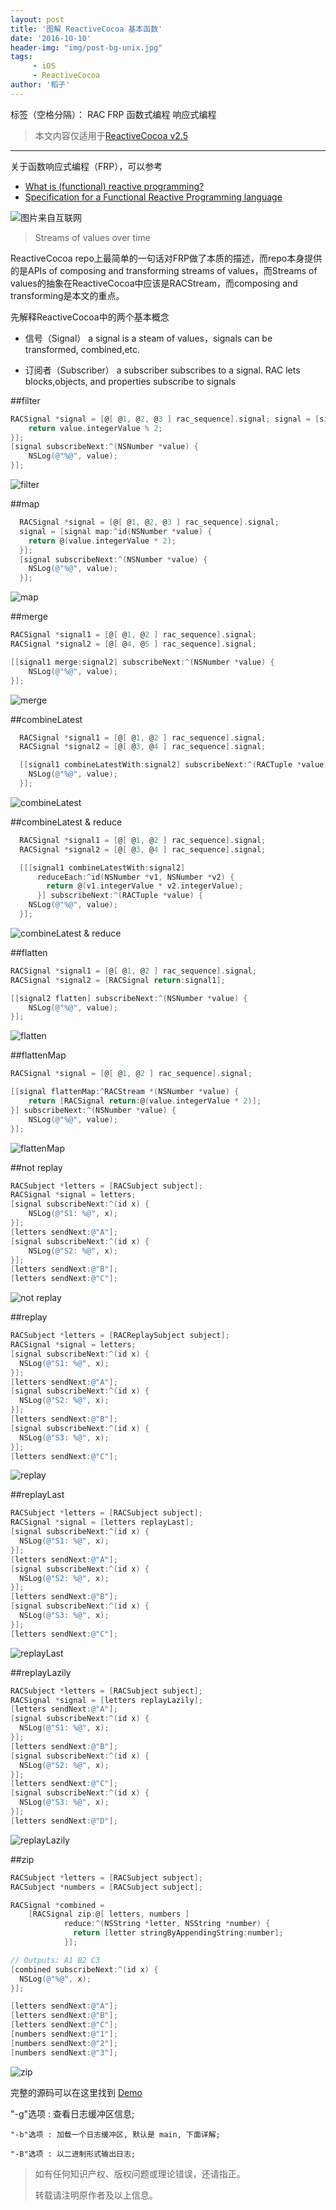 ```yaml
---
layout: post
title: '图解 ReactiveCocoa 基本函数'
date: '2016-10-10'
header-img: "img/post-bg-unix.jpg"
tags:
     - iOS
     - ReactiveCocoa
author: '稻子'
---
```


标签（空格分隔）： RAC FRP 函数式编程 响应式编程

> 本文内容仅适用于[ReactiveCocoa v2.5](https://github.com/ReactiveCocoa/ReactiveCocoa/tree/v2.5)

---
关于函数响应式编程（FRP），可以参考

* [What is (functional) reactive programming?](http://stackoverflow.com/questions/1028250/what-is-functional-reactive-programming/1030631#1030631)
* [Specification for a Functional Reactive Programming language](http://stackoverflow.com/questions/5875929/specification-for-a-functional-reactive-programming-language#5878525)

![图片来自互联网][1]
> Streams of values over time

ReactiveCocoa repo上最简单的一句话对FRP做了本质的描述，而repo本身提供的是APIs of composing and transforming streams of values，而Streams of values的抽象在ReactiveCocoa中应该是RACStream，而composing and transforming是本文的重点。

先解释ReactiveCocoa中的两个基本概念

* 信号（Signal） a signal is a steam of values，signals can be transformed, combined,etc.

* 订阅者（Subscriber） a subscriber subscribes to a signal. RAC lets blocks,objects, and properties subscribe to signals

##filter
```objective-c
RACSignal *signal = [@[ @1, @2, @3 ] rac_sequence].signal; signal = [signal filter:^BOOL(NSNumber *value) {
    return value.integerValue % 2;
}];
[signal subscribeNext:^(NSNumber *value) {
    NSLog(@"%@", value);
}];
```
![filter][2]

##map
```objective-c
  RACSignal *signal = [@[ @1, @2, @3 ] rac_sequence].signal;
  signal = [signal map:^id(NSNumber *value) {
    return @(value.integerValue * 2);
  }];
  [signal subscribeNext:^(NSNumber *value) {
    NSLog(@"%@", value);
  }];
```
![map][3]

##merge
```objective-c
RACSignal *signal1 = [@[ @1, @2 ] rac_sequence].signal;
RACSignal *signal2 = [@[ @4, @5 ] rac_sequence].signal;

[[signal1 merge:signal2] subscribeNext:^(NSNumber *value) {
    NSLog(@"%@", value);
}];
```
![merge][4]

##combineLatest
```objective-c
  RACSignal *signal1 = [@[ @1, @2 ] rac_sequence].signal;
  RACSignal *signal2 = [@[ @3, @4 ] rac_sequence].signal;

  [[signal1 combineLatestWith:signal2] subscribeNext:^(RACTuple *value) {
    NSLog(@"%@", value);
  }];
```
![combineLatest][5]

##combineLatest & reduce
```objective-c
  RACSignal *signal1 = [@[ @1, @2 ] rac_sequence].signal;
  RACSignal *signal2 = [@[ @3, @4 ] rac_sequence].signal;

  [[[signal1 combineLatestWith:signal2]
      reduceEach:^id(NSNumber *v1, NSNumber *v2) {
        return @(v1.integerValue * v2.integerValue);
      }] subscribeNext:^(RACTuple *value) {
    NSLog(@"%@", value);
  }];
```
![combineLatest & reduce][6]

##flatten
```objective-c
RACSignal *signal1 = [@[ @1, @2 ] rac_sequence].signal;
RACSignal *signal2 = [RACSignal return:signal1];

[[signal2 flatten] subscribeNext:^(NSNumber *value) {
    NSLog(@"%@", value);
}];
```
![flatten][7]

##flattenMap
```objective-c
RACSignal *signal = [@[ @1, @2 ] rac_sequence].signal;

[[signal flattenMap:^RACStream *(NSNumber *value) {
    return [RACSignal return:@(value.integerValue * 2)];
}] subscribeNext:^(NSNumber *value) {
    NSLog(@"%@", value);
}];
```
![flattenMap][8]

##not replay
```objective-c
RACSubject *letters = [RACSubject subject];
RACSignal *signal = letters;
[signal subscribeNext:^(id x) {
    NSLog(@"S1: %@", x);
}];
[letters sendNext:@"A"];
[signal subscribeNext:^(id x) {
    NSLog(@"S2: %@", x);
}];
[letters sendNext:@"B"];
[letters sendNext:@"C"];
```
![not replay][9]

##replay
```objective-c
RACSubject *letters = [RACReplaySubject subject];
RACSignal *signal = letters;
[signal subscribeNext:^(id x) {
  NSLog(@"S1: %@", x);
}];
[letters sendNext:@"A"];
[signal subscribeNext:^(id x) {
  NSLog(@"S2: %@", x);
}];
[letters sendNext:@"B"];
[signal subscribeNext:^(id x) {
  NSLog(@"S3: %@", x);
}];
[letters sendNext:@"C"];
```
![replay][10]

##replayLast
```objective-c
RACSubject *letters = [RACSubject subject];
RACSignal *signal = [letters replayLast];
[signal subscribeNext:^(id x) {
  NSLog(@"S1: %@", x);
}];
[letters sendNext:@"A"];
[signal subscribeNext:^(id x) {
  NSLog(@"S2: %@", x);
}];
[letters sendNext:@"B"];
[signal subscribeNext:^(id x) {
  NSLog(@"S3: %@", x);
}];
[letters sendNext:@"C"];
```
![replayLast][11]

##replayLazily
```objective-c
RACSubject *letters = [RACSubject subject];
RACSignal *signal = [letters replayLazily];
[letters sendNext:@"A"];
[signal subscribeNext:^(id x) {
  NSLog(@"S1: %@", x);
}];
[letters sendNext:@"B"];
[signal subscribeNext:^(id x) {
  NSLog(@"S2: %@", x);
}];
[letters sendNext:@"C"];
[signal subscribeNext:^(id x) {
  NSLog(@"S3: %@", x);
}];
[letters sendNext:@"D"];
```
![replayLazily][12]

##zip
```objective-c
RACSubject *letters = [RACSubject subject];
RACSubject *numbers = [RACSubject subject];

RACSignal *combined =
    [RACSignal zip:@[ letters, numbers ]
            reduce:^(NSString *letter, NSString *number) {
              return [letter stringByAppendingString:number];
            }];

// Outputs: A1 B2 C3
[combined subscribeNext:^(id x) {
  NSLog(@"%@", x);
}];

[letters sendNext:@"A"];
[letters sendNext:@"B"];
[letters sendNext:@"C"];
[numbers sendNext:@"1"];
[numbers sendNext:@"2"];
[numbers sendNext:@"3"];
```
![zip][13]

完整的源码可以在这里找到 [Demo](https://gist.github.com/foxsofter/5ece717adbd5546d0c22f8d4b1dce5ae)

  [1]: https://s3.amazonaws.com/media-p.slid.es/uploads/263775/images/1763829/687474703a2f2f692e696d6775722e636f6d2f4149696d5138432e6a7067.jpeg
  [2]: https://foxsofter.github.io/images/filter.png
  [3]: https://foxsofter.github.io/images/map.png
  [4]: https://foxsofter.github.io/images/merge.png
  [5]: https://foxsofter.github.io/images/combineLatest.png
  [6]: https://foxsofter.github.io/images/combineLatest&reduce.png
  [7]: https://foxsofter.github.io/images/flatten.png
  [8]: https://foxsofter.github.io/images/flattenMap.png
  [9]: https://foxsofter.github.io/images/not_replay.png
  [10]: https://foxsofter.github.io/images/replay.png
  [11]: https://foxsofter.github.io/images/replayLast.png
  [12]: https://foxsofter.github.io/images/replayLazily.png
  [13]: https://foxsofter.github.io/images/zip.png
	"-g"选项 : 查看日志缓冲区信息;

	"-b"选项 : 加载一个日志缓冲区, 默认是 main, 下面详解;

	"-B"选项 : 以二进制形式输出日志;



> 如有任何知识产权、版权问题或理论错误，还请指正。
>
> 转载请注明原作者及以上信息。
